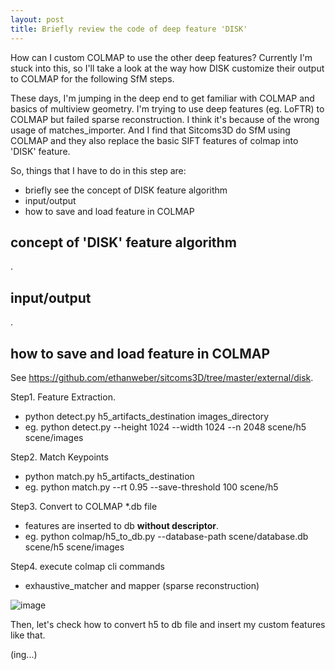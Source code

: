 ```yaml
---
layout: post
title: Briefly review the code of deep feature 'DISK'
---
```


How can I custom COLMAP to use the other deep features? Currently I'm stuck into this, so I'll take a look at the way how DISK customize their output to COLMAP for the following SfM steps.




These days, I'm jumping in the deep end to get familiar with COLMAP and basics of multiview geometry.
I'm trying to use deep features (eg. LoFTR) to COLMAP but failed sparse reconstruction. I think it's because of the wrong usage of matches_importer.
And I find that Sitcoms3D do SfM using COLMAP and they also replace the basic SIFT features of colmap into 'DISK' feature.

So, things that I have to do in this step are:
- briefly see the concept of DISK feature algorithm
- input/output
- how to save and load feature in COLMAP


## concept of 'DISK' feature algorithm
.

## input/output
.

## how to save and load feature in COLMAP
See https://github.com/ethanweber/sitcoms3D/tree/master/external/disk.

Step1. Feature Extraction.
- python detect.py h5_artifacts_destination images_directory
- eg. python detect.py --height 1024 --width 1024 --n 2048 scene/h5 scene/images

Step2. Match Keypoints
- python match.py h5_artifacts_destination
- eg. python match.py --rt 0.95 --save-threshold 100 scene/h5

Step3. Convert to COLMAP *.db file
- features are inserted to db **without descriptor**.
- eg. python colmap/h5_to_db.py --database-path scene/database.db scene/h5 scene/images

Step4. execute colmap cli commands
- exhaustive_matcher and mapper (sparse reconstruction)

![image](https://user-images.githubusercontent.com/46152199/227842755-98eef01c-58f4-4dfe-8b62-b45adf6b03b8.png)

Then, let's check how to convert h5 to db file and insert my custom features like that.


(ing...)
